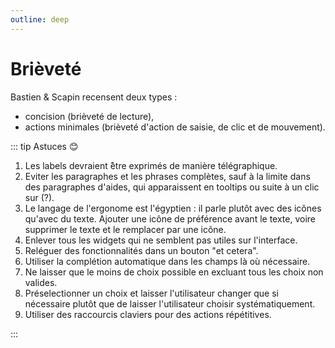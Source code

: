 ```yaml
---
outline: deep
---
```


# Brièveté

Bastien & Scapin recensent deux types :

- concision (brièveté de lecture),
- actions minimales (brièveté d'action de saisie, de clic et de mouvement).

::: tip Astuces 😊

1. Les labels devraient ̂être exprimés de manière télégraphique.
2. Eviter les paragraphes et les phrases complètes, sauf à la limite dans des
   paragraphes d'aides, qui apparaissent en tooltips ou suite à un clic sur (?).
3. Le langage de l'ergonome est l'égyptien : il parle plutôt avec des icônes
   qu'avec du texte. Ajouter une icône de préférence avant le texte, voire
   supprimer le texte et le remplacer par une icône.
4. Enlever tous les widgets qui ne semblent pas utiles sur l'interface.
5. Reléguer des fonctionnalités dans un bouton "et cetera".
6. Utiliser la complétion automatique dans les champs là où nécessaire.
7. Ne laisser que le moins de choix possible en excluant tous les choix non
   valides.
8. Préselectionner un choix et laisser l'utilisateur changer que si nécessaire
   plutôt que de laisser l'utilisateur choisir systématiquement.
9. Utiliser des raccourcis claviers pour des actions répétitives.

:::

